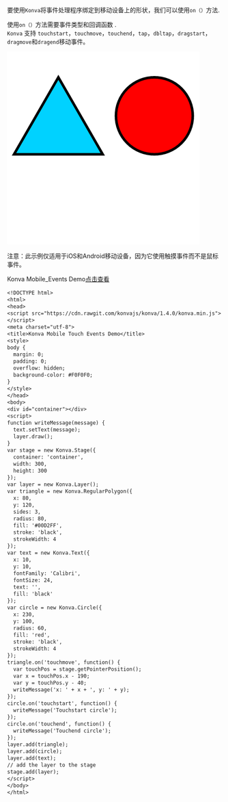 要使用`Konva`将事件处理程序绑定到移动设备上的形状，我们可以使用`on（）`方法.      
  
使用`on（）`方法需要事件类型和回调函数 .   
`Konva` 支持  `touchstart`，`touchmove`，`touchend`，`tap`，`dbltap`，`dragstart`，`dragmove`和`dragend`移动事件。 

![](images/mobile-event.png)  

注意：此示例仅适用于iOS和Android移动设备，因为它使用触摸事件而不是鼠标事件。  

Konva Mobile_Events Demo[点击查看](https://konvajs.github.io/downloads/code/events/Mobile_Events.html)   


    <!DOCTYPE html>
    <html>
    <head>
    <script src="https://cdn.rawgit.com/konvajs/konva/1.4.0/konva.min.js"></script>
    <meta charset="utf-8">
    <title>Konva Mobile Touch Events Demo</title>
    <style>
    body {
      margin: 0;
      padding: 0;
      overflow: hidden;
      background-color: #F0F0F0;
    }
    </style>
    </head>
    <body>
    <div id="container"></div>
    <script>
    function writeMessage(message) {
      text.setText(message);
      layer.draw();
    }
    var stage = new Konva.Stage({
      container: 'container',
      width: 300,
      height: 300
    });
    var layer = new Konva.Layer();
    var triangle = new Konva.RegularPolygon({
      x: 80,
      y: 120,
      sides: 3,
      radius: 80,
      fill: '#00D2FF',
      stroke: 'black',
      strokeWidth: 4
    });
    var text = new Konva.Text({
      x: 10,
      y: 10,
      fontFamily: 'Calibri',
      fontSize: 24,
      text: '',
      fill: 'black'
    });
    var circle = new Konva.Circle({
      x: 230,
      y: 100,
      radius: 60,
      fill: 'red',
      stroke: 'black',
      strokeWidth: 4
    });
    triangle.on('touchmove', function() {
      var touchPos = stage.getPointerPosition();
      var x = touchPos.x - 190;
      var y = touchPos.y - 40;
      writeMessage('x: ' + x + ', y: ' + y);
    });
    circle.on('touchstart', function() {
      writeMessage('Touchstart circle');
    });
    circle.on('touchend', function() {
      writeMessage('Touchend circle');
    });
    layer.add(triangle);
    layer.add(circle);
    layer.add(text);
    // add the layer to the stage
    stage.add(layer);
    </script>
    </body>
    </html>

